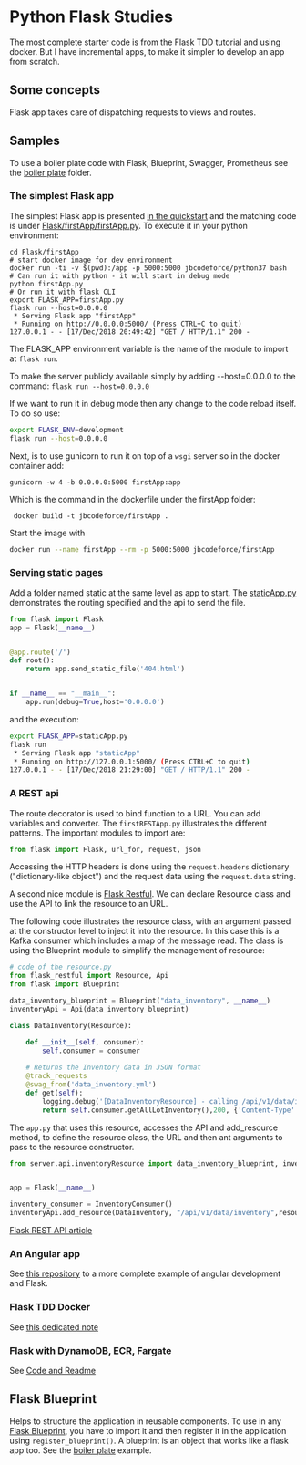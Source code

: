 # Python Flask Studies

The most complete starter code is from the Flask TDD tutorial and using docker.  But I have incremental apps, to make it simpler to develop an app from scratch.

## Some concepts

Flask app takes care of dispatching requests to views and routes.

## Samples

To use a boiler plate code with Flask, Blueprint, Swagger, Prometheus see the [boiler plate](https://github.com/jbcodeforce/python-code/tree/master/Flask/boilerPlate) folder.

### The simplest Flask app

The simplest Flask app is presented [in the quickstart](http://flask.pocoo.org/docs/1.0/quickstart/) and the matching code is under [Flask/firstApp/firstApp.py](https://github.com/jbcodeforce/python-code/blob/master/Flask/helloworld/firstApp.py). To execute it in your python environment:

```shell
cd Flask/firstApp
# start docker image for dev environment
docker run -ti -v $(pwd):/app -p 5000:5000 jbcodeforce/python37 bash
# Can run it with python - it will start in debug mode
python firstApp.py
# Or run it with flask CLI
export FLASK_APP=firstApp.py
flask run --host=0.0.0.0
 * Serving Flask app "firstApp"
 * Running on http://0.0.0.0:5000/ (Press CTRL+C to quit)
127.0.0.1 - - [17/Dec/2018 20:49:42] "GET / HTTP/1.1" 200 -
```

The FLASK_APP environment variable is the name of the module to import at `flask run`.

To make the server publicly available simply by adding --host=0.0.0.0 to the command: `flask run --host=0.0.0.0`

If we want to run it in debug mode then any change to the code reload itself. To do so use: 

```sh
export FLASK_ENV=development
flask run --host=0.0.0.0
```

Next, is to use gunicorn to run it on top of a `wsgi` server so in the docker container add:

```shell
gunicorn -w 4 -b 0.0.0.0:5000 firstApp:app
```

Which is the command in the dockerfile under the firstApp folder:

```shell
 docker build -t jbcodeforce/firstApp .
```

Start the image with

```sh
docker run --name firstApp --rm -p 5000:5000 jbcodeforce/firstApp
```


### Serving static pages

Add a folder named static at the same level as app to start. The [staticApp.py](https://github.com/jbcodeforce/python-code/blob/master/Flask/staticServe/staticApp.py) demonstrates the routing specified and the api to send the file.

```python
from flask import Flask
app = Flask(__name__)


@app.route('/')
def root():
    return app.send_static_file('404.html')


if __name__ == "__main__":
    app.run(debug=True,host='0.0.0.0')
```

and the execution:

```sh
export FLASK_APP=staticApp.py
flask run
 * Serving Flask app "staticApp"
 * Running on http://127.0.0.1:5000/ (Press CTRL+C to quit)
127.0.0.1 - - [17/Dec/2018 21:29:00] "GET / HTTP/1.1" 200 -
```

### A REST api

The route decorator is used to bind function to a URL. You can add variables and converter. The `firstRESTApp.py` illustrates the different patterns. The important modules to import are:

```python
from flask import Flask, url_for, request, json
```

Accessing the HTTP headers is done using the `request.headers` dictionary ("dictionary-like object") and the request data using the `request.data` string.

A second nice module is [Flask Restful](https://flask-restful.readthedocs.io/en/latest/). We can declare Resource class and use the API to link the resource to an URL.

The following code illustrates the resource class, with an argument passed at the constructor level to inject it into the resource. In this case this is a Kafka consumer which includes a map of the message read. The class is using the Blueprint module to simplify the management of resource:

```python
# code of the resource.py
from flask_restful import Resource, Api
from flask import Blueprint

data_inventory_blueprint = Blueprint("data_inventory", __name__)
inventoryApi = Api(data_inventory_blueprint)

class DataInventory(Resource):  

    def __init__(self, consumer):
        self.consumer = consumer
    
    # Returns the Inventory data in JSON format
    @track_requests
    @swag_from('data_inventory.yml')
    def get(self):
        logging.debug('[DataInventoryResource] - calling /api/v1/data/inventory endpoint')
        return self.consumer.getAllLotInventory(),200, {'Content-Type' : 'application/json'}
```

The `app.py` that uses this resource, accesses the API and add_resource method, to define the resource class, the URL and then ant arguments to pass to the resource constructor.

```python
from server.api.inventoryResource import data_inventory_blueprint, inventoryApi, DataInventory


app = Flask(__name__)

inventory_consumer = InventoryConsumer()
inventoryApi.add_resource(DataInventory, "/api/v1/data/inventory",resource_class_kwargs={'consumer':inventory_consumer})

```

[Flask REST API article](https://blog.luisrei.com/articles/flaskrest.html)

### An Angular app

See [this repository](https://jbcodeforce.github.io/angular-sandbox) to a more complete example of angular development and Flask.

### Flask TDD Docker

See [this dedicated note](./flask-tdd-docker.md)

### Flask with DynamoDB, ECR, Fargate

See [Code and Readme](https://github.com/jbcodeforce/python-code/tree/master/aws/dynamoDB/flask-order-ms)

## Flask Blueprint

Helps to structure the application in reusable components. To use in any [Flask Blueprint](https://realpython.com/flask-blueprint/), you have to import it and then register it in the application using `register_blueprint()`. A blueprint is an object that works like a flask app too. See the [boiler plate](https://github.com/jbcodeforce/python-code/blob/master/Flask/boilerPlate) example.